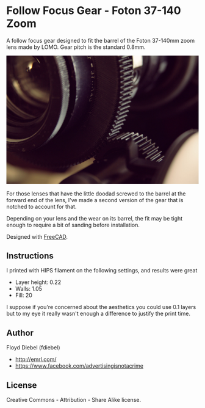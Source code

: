 Follow Focus Gear - Foton 37-140 Zoom
=============

A follow focus gear designed to fit the barrel of the Foton 37-140mm zoom lens made by LOMO. Gear pitch is the standard 0.8mm.

![Image](https://github.com/fdiebel/foton-37-140-ff/blob/master/img/03.jpg)

For those lenses that have the little doodad screwed to the barrel at the forward end of the lens, I've made a second version of the gear that is notched to account for that.

Depending on your lens and the wear on its barrel, the fit may be tight enough to require a bit of sanding before installation.

Designed with [FreeCAD](http://www.freecadweb.org/).

Instructions
--------
I printed with HIPS filament on the following settings, and results were great

* Layer height: 0.22
* Walls: 1.05
* Fill: 20

I suppose if you're concerned about the aesthetics you could use 0.1 layers but to my eye it really wasn't enough a difference to justify the print time.

Author
--------
Floyd Diebel (fdiebel)
* <http://emrl.com/>
* <https://www.facebook.com/advertisingisnotacrime> 

License
--------
Creative Commons - Attribution - Share Alike license.  
